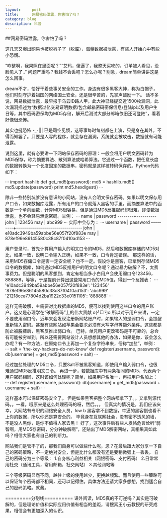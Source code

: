 ```yaml
---
layout:     post
title:      网易密码泄露，你害怕了吗？
category: blog
description: 科普
---
```


##网易密码泄露，你害怕了吗？

这几天又爆出网易也被脱裤子了（脱库），海量数据被泄露，有些人开始心中有些小恐慌。

“咋整啊，我果照在里面呢？”“艾玛，傻逼了，我整天买吃的，订单被人看见，没脸见人了..”
问题严重吗？我钱不会丢吧？怎么办呢？别急，dream简单讲讲这是怎么回事。

dream不才，恰好干着些事关安全的工作。身边有很多黑客大神，称为白帽子，他们时刻守护着祖国的网络国土安全，还是很辛苦的，先掌声鼓励一下。
话不多说，网易数据泄露，最早报于乌云ID路人甲，此大神已经提交近1500枚漏洞，此次漏洞描述为“数据过亿交易证明数据/包含邮箱密码密保信息/登陆ip以及用户生日等，其中密码密保均为MD5存储，解开后测试大部分邮箱依旧还可登陆”，看着好像很恐怖。

其实也挺恐怖 -_-|||
已是司空见惯，这等事每时每刻都在上演，只是身在其外，不得而知罢了。只要是人写的程序，就会存在漏洞，系统就会被攻击，数据就有可能泄露。

说到这里，就有必要讲一下网站保存密码的原理：一般会将用户明文密码转为MD5保存，称为摘要算法、散列算法或哈希算法。它通过一个函数，把任意长度的数据转换为一个长度固定的数据串，密码就是这样被转码保存的。Python代码如下：

···
import hashlib
def get_md5(password):
	md5 = hashlib.md5()
	md5.update(password)
	print md5.hexdigest()
···

除非一些特别坑爹没有意识的小网站，没有人会明文保存密码。如果以明文保存用户口令，如果数据库泄露，所有用户的口令就落入黑客的手里。而摘要算法中的函数是一个单向函数，计算MD5很容易，但是通过MD5反推密码却很难，即便数据泄露，也不会轻易泄露密码。举例：
···
name    | password
--------+----------
john    | 123456
may     | abc999
···
实际中会存为：
···
username | password
---------+---------------------------------
john     | e10adc3949ba59abbe56e057f20f883e
may      | 878ef96e86145580c38c87f0410ad153
···

用户登录时，首先计算用户输入的明文口令的MD5，然后和数据库存储的MD5对比，如果一致，说明口令输入正确，如果不一致，口令肯定错误。
那这样的话，采用MD5存储口令是否一定安全呢？也不一定。假设你是黑客，已拿到存储MD5口令的数据库，如何通过MD5反推用户的明文口令呢？通过暴力破解？不，太费事费力。但是聪明的黑客想到，肯定有相当多小白用户会使用弱口令123456，888888，等等，于是提前计算出这些常用口令的MD5值，得到一个反推表：
···
'e10adc3949ba59abbe56e057f20f883e': '123456'
'878ef96e86145580c38c87f0410ad153': 'abc999'
'21218cca77804d2ba1922c33e0151105': '888888'
···

这样无需破解，主需要对比数据库的MD5，便可以找到使用这些口令的用户账户。这又是心理学在“破解密码”上的伟大贡献 o(╯□╰)o
所以对于用户来讲，一定不要使用弱口令。近年来会发现注册新网站账户时，如果输入的是弱口令，会提醒重新输入密码。甚至有些网站如苹果会要求必须有大写字母等额外条件。这些都是防止被脱裤后，黑客反推出弱口令。
巴特，单凭用户更改密码是不可靠的，总会有可能被穷举到。所以还需要网站设计人员想想其他的办法，如果是你，该会怎么办呢？有一种方法，在原始口令上再加一个复杂字符串来，俗称“加盐”，举例：
···
salt = 'the-key-hackers-do-not-know'
def register(username, password):
    db[username] = get_md5(password + salt)
···

经过加盐处理的MD5口令，只要Salt不被黑客知道，即使用户输入弱口令，也很难通过MD5反推明文口令。
再进一步，若数据库中有两条相同的MD5，代表两个用户密码相同，这时该如何处理呢？简单，如果用户名唯一，再把用户名加上：
···
def register(username, password):
    db[username] = get_md5(password + username + salt)
···

这样基本可以保证密码安全了。
但是如果黑客把整个网站都拿下了。。又拿到源代码。。一看，哦原来是这么处理密码的呀，然后。。。
但真实的情况是，我们应该庆幸，大网站有专职的网络安全人员，low b 黑客拿不到数据，牛逼的黑客倒也看不上你的数据，所以你还是算安全的。
毕竟身在互联网社会，没有密不透风的墙，不是没人黑你，是你不值得人家去黑！
好了，这次事件后有些人发帖危言耸听“弱智啊，用MD5存密码，分分钟破解啊”，还贴出了MD5解密网站，真相果真如此吗？相信大家也有自己的判断力。

网站我们是管不了的，那我们自身可以做些什么呢，恩？在最后跟大家分享一下自己的密码策略，不一定绝对安全，但是比什么都没有还是要稍微强上一丢丢。
自己的密码分为三个等级：
1.自身核心利益相关（网银密码、支付密码）
2.日常常用社交（通讯工具，常用邮箱，社交网站）
3.其他网站等

三个等级密码显然不同，越往上级的使用越少，更换越频繁。而且使用一些策略可以保证每个密码都不相同，还可以记得住。具体方法还请大家多想想，找到适合自己的密码策略。就酱。

=========分割线==========
课外阅读，MD5真的不可逆吗？其实是可破解的，但是理论价值和实际应用价值有相当的差距，请搜索王小云教授的研究成果，相信会有更加深入的认识。





